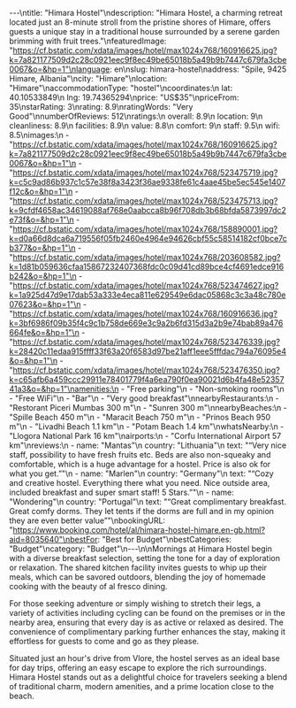 ---\ntitle: "Himara Hostel"\ndescription: "Himara Hostel, a charming retreat located just an 8-minute stroll from the pristine shores of Himare, offers guests a unique stay in a traditional house surrounded by a serene garden brimming with fruit trees."\nfeaturedImage: "https://cf.bstatic.com/xdata/images/hotel/max1024x768/160916625.jpg?k=7a821177509d2c28c0921eec9f8ec49be65018b5a49b9b7447c679fa3cbe0067&o=&hp=1"\nlanguage: en\nslug: himara-hostel\naddress: "Spile, 9425 Himare, Albania"\ncity: "Himare"\nlocation: "Himare"\naccommodationType: "hostel"\ncoordinates:\n  lat: 40.10533849\n  lng: 19.74365294\nprice: "US$35"\npriceFrom: 35\nstarRating: 3\nrating: 8.9\nratingWords: "Very Good"\nnumberOfReviews: 512\nratings:\n  overall: 8.9\n  location: 9\n  cleanliness: 8.9\n  facilities: 8.9\n  value: 8.8\n  comfort: 9\n  staff: 9.5\n  wifi: 8.5\nimages:\n  - "https://cf.bstatic.com/xdata/images/hotel/max1024x768/160916625.jpg?k=7a821177509d2c28c0921eec9f8ec49be65018b5a49b9b7447c679fa3cbe0067&o=&hp=1"\n  - "https://cf.bstatic.com/xdata/images/hotel/max1024x768/523475719.jpg?k=c5c9ad86b937c1c57e38f8a3423f36ae9338fe61c4aae45be5ec545e1407f12c&o=&hp=1"\n  - "https://cf.bstatic.com/xdata/images/hotel/max1024x768/523475713.jpg?k=9cfdf4658ac34619088af768e0aabcca8b96f708db3b68bfda5873997dc2e73f&o=&hp=1"\n  - "https://cf.bstatic.com/xdata/images/hotel/max1024x768/158890001.jpg?k=d0a66d8dca6a719556f05fb2460e4964e94626cbf55c58514182cf0bce7cb377&o=&hp=1"\n  - "https://cf.bstatic.com/xdata/images/hotel/max1024x768/203608582.jpg?k=1d81b059636cfaa15867232407368fdc0c09d41cd89bce4cf4691edce916b242&o=&hp=1"\n  - "https://cf.bstatic.com/xdata/images/hotel/max1024x768/523474627.jpg?k=1a925d47d9e17dab53a333e4eca811e629549e6dac05868c3c3a48c780e07623&o=&hp=1"\n  - "https://cf.bstatic.com/xdata/images/hotel/max1024x768/160916636.jpg?k=3bf6986f09b35f4c9c1b758de669e3c9a2b6fd315d3a2b9e74bab89a476664fe&o=&hp=1"\n  - "https://cf.bstatic.com/xdata/images/hotel/max1024x768/523476339.jpg?k=28420c11edaa915ffff33f63a20f6583d97be21aff1eee5fffdac794a76095e4&o=&hp=1"\n  - "https://cf.bstatic.com/xdata/images/hotel/max1024x768/523476350.jpg?k=c65afb6a459ccc29911e78401779f4a6ea790f0ea90021d6b4fa48e5235741a3&o=&hp=1"\namenities:\n  - "Free parking"\n  - "Non-smoking rooms"\n  - "Free WiFi"\n  - "Bar"\n  - "Very good breakfast"\nnearbyRestaurants:\n  - "Restorant Piceri Mumbas 300 m"\n  - "Sunren 300 m"\nnearbyBeaches:\n  - "Spille Beach 450 m"\n  - "Maracit Beach 750 m"\n  - "Prinos Beach 950 m"\n  - "Livadhi Beach 1.1 km"\n  - "Potam Beach 1.4 km"\nwhatsNearby:\n  - "Llogora National Park 16 km"\nairports:\n  - "Corfu International Airport 57 km"\nreviews:\n  - name: "Mantas"\n    country: "Lithuania"\n    text: "“Very nice staff, possibility to have fresh fruits etc. Beds are also non-squeaky and comfortable, which is a huge advantage for a hostel. Price is also ok for what you get.”"\n  - name: "Marlen"\n    country: "Germany"\n    text: "“Cozy and creative hostel. Everything there what you need. Nice outside area, included breakfast and super smart staff! 5 Stars.”"\n  - name: "Wondering"\n    country: "Portugal"\n    text: "“Great complimentary breakfast. Great comfy dorms. They let tents if the dorms are full and in my opinion they are even better value”"\nbookingURL: "https://www.booking.com/hotel/al/himara-hostel-himare.en-gb.html?aid=8035640"\nbestFor: "Best for Budget"\nbestCategories: "Budget"\ncategory: "Budget"\n---\n\nMornings at Himara Hostel begin with a diverse breakfast selection, setting the tone for a day of exploration or relaxation. The shared kitchen facility invites guests to whip up their meals, which can be savored outdoors, blending the joy of homemade cooking with the beauty of al fresco dining.

For those seeking adventure or simply wishing to stretch their legs, a variety of activities including cycling can be found on the premises or in the nearby area, ensuring that every day is as active or relaxed as desired. The convenience of complimentary parking further enhances the stay, making it effortless for guests to come and go as they please.

Situated just an hour's drive from Vlore, the hostel serves as an ideal base for day trips, offering an easy escape to explore the rich surroundings. Himara Hostel stands out as a delightful choice for travelers seeking a blend of traditional charm, modern amenities, and a prime location close to the beach.
